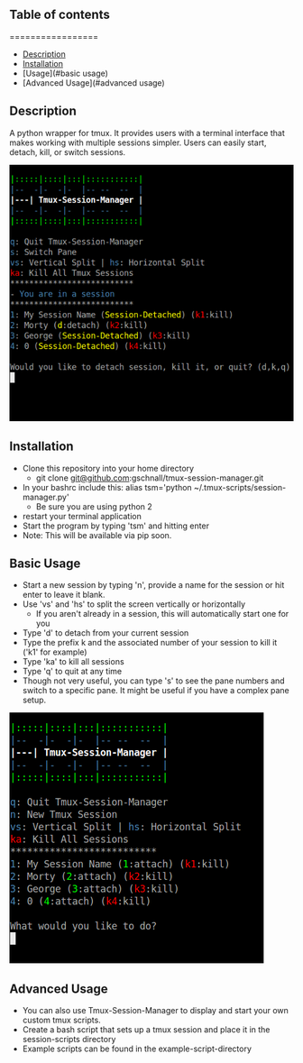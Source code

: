 ## Table of contents
=================
  * [Description](#description)
  * [Installation](#installation)
  * [Usage](#basic usage)
  * [Advanced Usage](#advanced usage)

## Description
A python wrapper for tmux. It provides users with  a terminal interface that makes working with multiple sessions simpler. Users can easily start, detach, kill, or switch sessions.

![Alt text](./screen_shots/screen_shot_1.png?raw=true "Screen Shot 1")

## Installation
- Clone this repository into your home directory
  - git clone git@github.com:gschnall/tmux-session-manager.git
- In your bashrc include this: alias tsm='python ~/.tmux-scripts/session-manager.py'
  - Be sure you are using python 2
- restart your terminal application
- Start the program by typing 'tsm' and hitting enter
- Note: This will be available via pip soon.

## Basic Usage
- Start a new session by typing 'n', provide a name for the session or hit enter to leave it blank.
- Use 'vs' and 'hs' to split the screen vertically or horizontally
  - If you aren't already in a session, this will automatically start one for you
- Type 'd' to detach from your current session
- Type the prefix k and the associated number of your session to kill it ('k1' for example)
- Type 'ka' to kill all sessions
- Type 'q' to quit at any time
- Though not very useful, you can type 's' to see the pane numbers and switch to a specific pane. It might be useful if you have a complex pane setup.

![Alt text](./screen_shots/screen_shot_2.png?raw=true "Screen Shot 2")

## Advanced Usage
- You can also use Tmux-Session-Manager to display and start your own custom tmux scripts.
- Create a bash script that sets up a tmux session and place it in the session-scripts directory 
- Example scripts can be found in the example-script-directory

